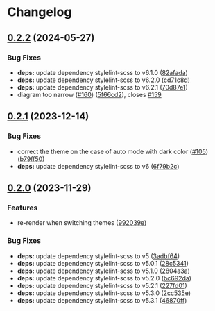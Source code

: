 # Changelog

## [0.2.2](https://github.com/hbstack/mermaid/compare/v0.2.1...v0.2.2) (2024-05-27)


### Bug Fixes

* **deps:** update dependency stylelint-scss to v6.1.0 ([82afada](https://github.com/hbstack/mermaid/commit/82afada9ab5d2d875770ff9eaba5783e07072dfb))
* **deps:** update dependency stylelint-scss to v6.2.0 ([cd71c8d](https://github.com/hbstack/mermaid/commit/cd71c8dfd3dc468ec3b22a49a4a78a7fa50504e5))
* **deps:** update dependency stylelint-scss to v6.2.1 ([70d87e1](https://github.com/hbstack/mermaid/commit/70d87e11ab2e6c913649d7c036e962ca2833f8c0))
* diagram too narrow ([#160](https://github.com/hbstack/mermaid/issues/160)) ([5f66cd2](https://github.com/hbstack/mermaid/commit/5f66cd23f35d1ce2c201bfe9d8d8f6ad82651d5e)), closes [#159](https://github.com/hbstack/mermaid/issues/159)

## [0.2.1](https://github.com/hbstack/mermaid/compare/v0.2.0...v0.2.1) (2023-12-14)


### Bug Fixes

* correct the theme on the case of auto mode with dark color ([#105](https://github.com/hbstack/mermaid/issues/105)) ([b79ff50](https://github.com/hbstack/mermaid/commit/b79ff50e7be79181f06d16a14fa71fd7c2281d21))
* **deps:** update dependency stylelint-scss to v6 ([6f79b2c](https://github.com/hbstack/mermaid/commit/6f79b2c8db9d623e67634e3a62040b3d9e8a8a5b))

## [0.2.0](https://github.com/hbstack/mermaid/compare/v0.1.0...v0.2.0) (2023-11-29)


### Features

* re-render when switching themes ([992039e](https://github.com/hbstack/mermaid/commit/992039ef818ef60d6138aae1e32163348df8e0f0))


### Bug Fixes

* **deps:** update dependency stylelint-scss to v5 ([3adbf64](https://github.com/hbstack/mermaid/commit/3adbf64c72ade9a626dae4878a85c7207ba641de))
* **deps:** update dependency stylelint-scss to v5.0.1 ([28c5341](https://github.com/hbstack/mermaid/commit/28c53418b740f4b936ccaca1f5885a78aac58ce3))
* **deps:** update dependency stylelint-scss to v5.1.0 ([2804a3a](https://github.com/hbstack/mermaid/commit/2804a3ac9e0de8b447f919905ae1df245945c7ce))
* **deps:** update dependency stylelint-scss to v5.2.0 ([bc692da](https://github.com/hbstack/mermaid/commit/bc692da71a021fae5e36252ef268be67dbd4d702))
* **deps:** update dependency stylelint-scss to v5.2.1 ([227fd01](https://github.com/hbstack/mermaid/commit/227fd016ca130cda2c0469edd285fbbe4e89314c))
* **deps:** update dependency stylelint-scss to v5.3.0 ([2cc535e](https://github.com/hbstack/mermaid/commit/2cc535e52791e52bdf40591abffa77f4f2ba5d2c))
* **deps:** update dependency stylelint-scss to v5.3.1 ([46870ff](https://github.com/hbstack/mermaid/commit/46870ff8774ff1d66bb666a3c6119fe974658ef9))
